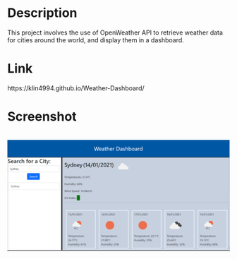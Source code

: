 <h1>Description</h1>
This project involves the use of OpenWeather API to retrieve weather data for cities around the world, and display them in a dashboard.

<h1>Link</h1>
https://klin4994.github.io/Weather-Dashboard/

<h1>Screenshot</h1>
<p align="center"> 
<br>
<img src="assets\screenshot.PNG" alt="Application Screenshot">
</p>

